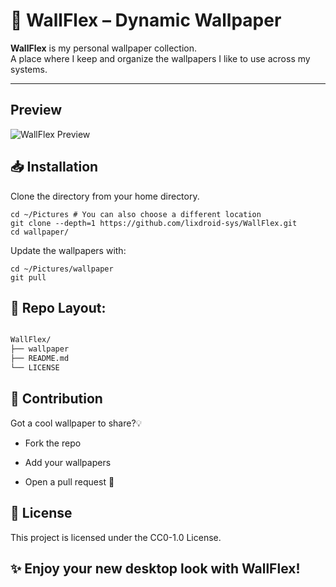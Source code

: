 # 🎨 WallFlex – Dynamic Wallpaper 

**WallFlex** is my personal wallpaper collection.  
A place where I keep and organize the wallpapers I like to use across my systems.

---
## Preview

![WallFlex Preview](https://github.com/lixdroid-sys/WallFlex/blob/main/preview/wallflex.gif)

## 📥 Installation

Clone the directory from your home directory.

```
cd ~/Pictures # You can also choose a different location
git clone --depth=1 https://github.com/lixdroid-sys/WallFlex.git
cd wallpaper/
```
Update the wallpapers with:

```
cd ~/Pictures/wallpaper
git pull
```

## 📁 Repo Layout: 
```sh

WallFlex/    
├── wallpaper           
├── README.md               
└── LICENSE                 
```
## 🤝 Contribution
Got a cool wallpaper to share?💡

- Fork the repo

- Add your wallpapers

- Open a pull request 🎉



## 📜 License
This project is licensed under the CC0-1.0  License.

## ✨ Enjoy your new desktop look with WallFlex!